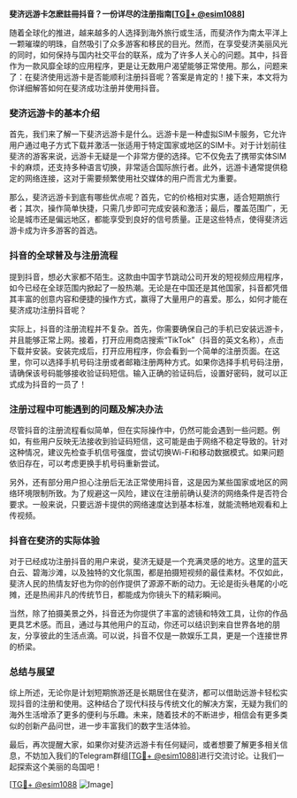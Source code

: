 **斐济远游卡怎麽註冊抖音？一份详尽的注册指南[[TG💪+ @esim1088](https://t.me/s/esim1088)]**

随着全球化的推进，越来越多的人选择到海外旅行或生活，而斐济作为南太平洋上一颗璀璨的明珠，自然吸引了众多游客和移民的目光。然而，在享受斐济美丽风光的同时，如何保持与国内社交平台的联系，成为了许多人关心的问题。其中，抖音作为一款风靡全球的应用程序，更是让无数用户渴望能够正常使用。那么，问题来了：在斐济使用远游卡是否能顺利注册抖音呢？答案是肯定的！接下来，本文将为你详细解答如何在斐济成功注册并使用抖音。

### 斐济远游卡的基本介绍

首先，我们来了解一下斐济远游卡是什么。远游卡是一种虚拟SIM卡服务，它允许用户通过电子方式下载并激活一张适用于特定国家或地区的SIM卡。对于计划前往斐济的游客来说，远游卡无疑是一个非常方便的选择。它不仅免去了携带实体SIM卡的麻烦，还支持多种语言切换，非常适合国际旅行者。此外，远游卡通常提供稳定的网络连接，这对于需要频繁使用社交媒体的用户而言尤为重要。

那么，斐济远游卡到底有哪些优点呢？首先，它的价格相对实惠，适合短期旅行者；其次，操作简单快捷，只需几步即可完成安装和激活；最后，覆盖范围广，无论是城市还是偏远地区，都能享受到良好的信号质量。正是这些特点，使得斐济远游卡成为许多游客的首选。

### 抖音的全球普及与注册流程

提到抖音，想必大家都不陌生。这款由中国字节跳动公司开发的短视频应用程序，如今已经在全球范围内掀起了一股热潮。无论是在中国还是其他国家，抖音都凭借其丰富的创意内容和便捷的操作方式，赢得了大量用户的喜爱。那么，如何才能在斐济成功注册抖音呢？

实际上，抖音的注册流程并不复杂。首先，你需要确保自己的手机已安装远游卡，并且能够正常上网。接着，打开应用商店搜索“TikTok”（抖音的英文名称），点击下载并安装。安装完成后，打开应用程序，你会看到一个简单的注册页面。在这里，你可以选择手机号码注册或者邮箱注册两种方式。如果你选择手机号码注册，请确保该号码能够接收验证码短信。输入正确的验证码后，设置好密码，就可以正式成为抖音的一员了！

### 注册过程中可能遇到的问题及解决办法

尽管抖音的注册流程看似简单，但在实际操作中，仍然可能会遇到一些问题。例如，有些用户反映无法接收到验证码短信，这可能是由于网络不稳定导致的。针对这种情况，建议先检查手机信号强度，尝试切换Wi-Fi和移动数据模式。如果问题依旧存在，可以考虑更换手机号码重新尝试。

另外，还有部分用户担心注册后无法正常使用抖音，这是因为某些国家或地区的网络环境限制所致。为了规避这一风险，建议在注册前确认斐济的网络条件是否符合要求。一般来说，只要远游卡提供的网络速度达到基本标准，就能流畅地观看和上传视频。

### 抖音在斐济的实际体验

对于已经成功注册抖音的用户来说，斐济无疑是一个充满灵感的地方。这里的蓝天白云、碧海沙滩，以及独特的文化氛围，都是拍摄短视频的最佳素材。不仅如此，斐济人民的热情友好也为你的创作提供了源源不断的动力。无论是街头巷尾的小吃摊，还是热闹非凡的传统节日，都能成为你镜头下的精彩瞬间。

当然，除了拍摄美景之外，抖音还为你提供了丰富的滤镜和特效工具，让你的作品更具艺术感。而且，通过与其他用户的互动，你还可以结识到来自世界各地的朋友，分享彼此的生活点滴。可以说，抖音不仅是一款娱乐工具，更是一个连接世界的桥梁。

### 总结与展望

综上所述，无论你是计划短期旅游还是长期居住在斐济，都可以借助远游卡轻松实现抖音的注册和使用。这种结合了现代科技与传统文化的解决方案，无疑为我们的海外生活增添了更多的便利与乐趣。未来，随着技术的不断进步，相信会有更多类似的创新产品问世，进一步丰富我们的数字生活体验。

最后，再次提醒大家，如果你对斐济远游卡有任何疑问，或者想要了解更多相关信息，不妨加入我们的Telegram群组[[TG💪+ @esim1088](https://t.me/s/esim1088)]进行交流讨论。让我们一起探索这个美丽的岛国吧！

[[TG💪+ @esim1088](https://t.me/s/esim1088) ![Image](https://i.postimg.cc/4NQfJmqS/Snipaste-2025-05-13-00-14-12.png)]